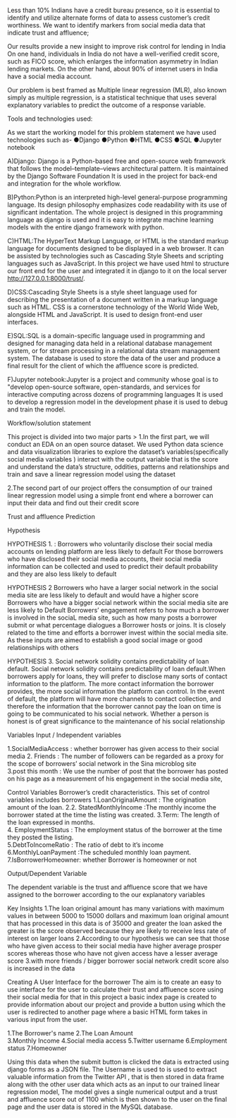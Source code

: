 Less than 10% Indians have a credit bureau presence, so it is essential to identify and utilize
alternate forms of data to assess customer’s credit worthiness. We want to identify markers from social media data that indicate trust and affluence;

Our results provide a new insight to improve risk control for lending in India On one hand, individuals in India do not have a well-verified credit score, such as FICO score, which enlarges the information asymmetry in Indian lending markets. On the other hand, about 90% of internet users in India have a social media account.

Our problem is best framed as Multiple linear regression (MLR), also known simply as multiple regression, is a statistical technique that uses several explanatory variables to predict the outcome of a response variable.


Tools and technologies used:

As we start the working model for this problem statement we have used technologies such as-
●Django
●Python
●HTML
●CSS
●SQL
●Jupyter notebook

A)Django: Django is a Python-based free and open-source web framework that follows the model–template–views architectural pattern. It is maintained by the Django Software Foundation
It is used in the project for back-end and integration for the whole workflow.

B)Python:Python is an interpreted high-level general-purpose programming language. Its design philosophy emphasizes code readability with its use of significant indentation. 
The whole project is designed in this programming language as django is used and it is easy to integrate machine learning models with the entire django framework with python.


C)HTML:The HyperText Markup Language, or HTML is the standard markup language for documents designed to be displayed in a web browser. It can be assisted by technologies such as Cascading Style Sheets and scripting languages such as JavaScript.
In this project we have used html to structure our front end for the user and integrated it in django to it on the local server http://127.0.0.1:8000/trust/.

D)CSS:Cascading Style Sheets is a style sheet language used for describing the presentation of a document written in a markup language such as HTML. CSS is a cornerstone technology of the World Wide Web, alongside HTML and JavaScript.
It is used to design front-end user interfaces.

E)SQL:SQL is a domain-specific language used in programming and designed for managing data held in a relational database management system, or for stream processing in a relational data stream management system.
The database is used to store the data of the user and produce a final result for the client of which the affluence score is predicted.

F)Jupyter notebook:Jupyter is a project and community whose goal is to "develop open-source software, open-standards, and services for interactive computing across dozens of programming languages
It is used to develop a regression model in the development phase it is used to debug and train the model.


Workflow/solution statement

This project is divided into two major parts >
1.In the first part, we will conduct an EDA on an open source dataset. We used Python data science and data visualization libraries to explore the dataset’s variables(specifically social media variables ) interact with the output variable that is the score and understand the data’s structure, oddities, patterns and relationships and train and save a linear regression model using the dataset  

2.The second part of our project offers the consumption of our trained linear regression model using a simple front end where a borrower can input their data and find out their credit score 


Trust and affluence Prediction

Hypothesis

HYPOTHESIS 1. : Borrowers who voluntarily disclose their social media accounts on lending platform are less likely to default
For those borrowers who have disclosed their social media accounts, their social media information can be collected and used to predict their default probability and they are also less likely to default 

HYPOTHESIS 2 Borrowers who have a larger social network in the social media site are less likely to default and would have a higher score 
Borrowers who have a bigger social network within the social media site are less likely to
Default  Borrowers’ engagement refers to how much a borrower is involved in the sociaL
media site, such as how many posts a borrower submit or what percentage dialogues a
Borrower hosts or joins. It is closely related to the time and efforts a borrower invest
within the social media site. As these inputs are aimed to establish a good social image or good relationships with others

HYPOTHESIS 3. Social network solidity contains predictability of loan default.
Social network solidity contains predictability of loan default.When borrowers apply for
loans, they will prefer to disclose many sorts of contact information to the platform. The
more contact information the borrower provides, the more social information the platform
can control. In the event of default, the platform will have more channels to contact
collection, and therefore the information that the borrower cannot pay the loan on 
time is going to be communicated to his social network. Whether a person is honest is
of great significance to the maintenance of his social relationship

Variables
Input / Independent variables 

1.SocialMediaAccess : whether borrower has given access to their social media
2. Friends : The number of followers can be regarded as a proxy for the scope of borrowers’ social network in the Sina microblog site     
3.post this month : We use the number of post that the borrower has posted on his page as a measurement of his engagement in the social media site,


Control Variables 
Borrower’s credit characteristics. This set of control variables includes borrowers
1.LoanOriginalAmount  :  The origination amount of the loan.
2.2. StatedMonthlyIncome  :The monthly income the borrower stated at the time the listing was created.
3.Term:  The length of the loan expressed in months.      
4. EmploymentStatus  : The employment status of the borrower at the time they posted the listing.   
5.DebtToIncomeRatio  :   The ratio of debt to it’s income 
6.MonthlyLoanPayment  :The scheduled monthly loan payment.
7.IsBorrowerHomeowner: whether Borrower is homeowner or not



Output/Dependent Variable

The dependent variable is the trust and affluence score that we have assigned to the borrower according to the our explanatory variables 

Key Insights 
1.The loan original amount has many variations with maximum values in between 5000 to 15000 dollars and maximum loan original amount that has processed in this data is of 35000 and greater the loan asked the greater is the score observed because they are likely to receive less rate of interest on larger loans 
2.According to our hypothesis we can see that those who have given access to their social media have higher average prosper scores whereas those who have not given access have a lesser average  score
3.with more friends / bigger borrower social network credit score also is increased in the data 




Creating A User Interface for the borrower 
The aim is to create an easy to use interface for the user to calculate their trust and affluence score using their social media for that in this project a basic index page is created to provide information about our project and provide a button using which the user is redirected to another page where a basic HTML form takes in various input from the user. 

1.The Borrower's name 
2.The Loan Amount  
3.Monthly Income 
4.Social media access
5.Twitter username 
6.Employment status
7.Homeowner

Using this data when the submit button is clicked the data is extracted using django forms as a JSON file.
The Username is used to  is used to extract valuable information from the Twitter API , that is then stored in data frame along with the other user data which acts as an input to our trained linear regression model, 
The model gives a single numerical output and a trust and affluence score out of 1100 which is then shown to the user on the final page and the user data is stored in the MySQL database.
